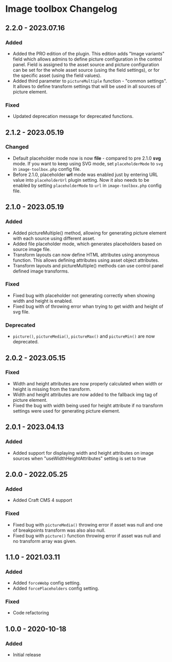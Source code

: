 # Image toolbox Changelog

## 2.2.0 - 2023.07.16
### Added
* Added the PRO edition of the plugin. This edition adds "Image variants" field which allows admins to define picture configuration in the control panel. Field is assigned to the asset source and picture configuration can be set for the whole asset source (using the field settings), or for the specific asset (using the field values).
* Added third parameter to `pictureMultiple` function - "common settings". It allows to define transform settings that will be used in all sources of picture element.

### Fixed
* Updated deprecation message for deprecated functions. 

## 2.1.2 - 2023.05.19
### Changed
* Default placeholder mode now is now **file** - compared to pre 2.1.0 **svg** mode. If you want to keep using SVG mode, set `placeholderMode` to `svg` in `image-toolbox.php` config file.
* Before 2.1.0, placeholder **url** mode was enabled just by entering URL value into `placeholderUrl` plugin setting. Now it also needs to be enabled by setting `placeholderMode` to `url` in `image-toolbox.php` config file.

## 2.1.0 - 2023.05.19
### Added
* Added pictureMultiple() method, allowing for generating picture element with each source using different asset.
* Added file placeholder mode, which generates placeholders based on source image file.
* Transform layouts can now define HTML attributes using anonymous function. This allows defining attributes using asset object attributes.
* Transform layouts and pictureMultiple() methods can use control panel defined image transforms.

### Fixed
* Fixed bug with placeholder not generating correctly when showing width and height is enabled.
* Fixed bug with of throwing error whan trying to get width and height of svg file.

### Deprecated
* `picture()`, `pictureMedia()`, `pictureMax()` and `pictureMin()` are now deprecated.

## 2.0.2 - 2023.05.15
### Fixed
* Width and height attributes are now properly calculated when width or height is missing from the transform.
* Width and height attributes are now added to the fallback img tag of picture element.
* Fixed the bug with width being used for height attribute if no transform settings were used for generating picture element.

## 2.0.1 - 2023.04.13
### Added
* Added support for displaying width and height attributes on image sources when "useWidthHeightAttributes" setting is set to true

## 2.0.0 - 2022.05.25
### Added
* Added Craft CMS 4 support

### Fixed
* Fixed bug with `pictureMedia()` throwing error if asset was null and one of breakpoints transform was also also null.
* Fixed bug with `picture()` function throwing error if asset was null and no transform array was given.

## 1.1.0 - 2021.03.11
### Added
* Added `forceWebp` config setting.
* Added `forcePlaceholders` config setting.

### Fixed
* Code refactoring

## 1.0.0 - 2020-10-18
### Added
- Initial release
